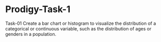# Prodigy-Task-1
Task-01  Create a bar chart or histogram to visualize the distribution of a categorical or continuous variable, such as the distribution of ages or genders in a population.
